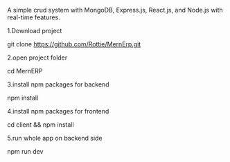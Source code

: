 A simple crud system with MongoDB, Express.js, React.js, and Node.js with real-time features.

1.Download project

git clone https://github.com/Rottie/MernErp.git

2.open project folder

cd MernERP

3.install npm packages for backend

npm install

4.install npm packages for frontend

cd client && npm install


5.run whole app on backend side

npm run dev
